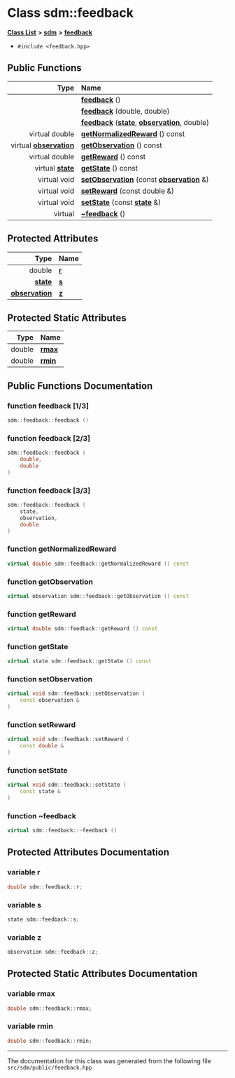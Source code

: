 
<NavBar active_item_id="2"/>

# Class sdm::feedback


[**Class List**](annotated.md) **>** [**sdm**](namespacesdm.md) **>** [**feedback**](classsdm_1_1feedback.md)





* `#include <feedback.hpp>`















## Public Functions

| Type | Name |
| ---: | :--- |
|   | [**feedback**](classsdm_1_1feedback.md#function-feedback-1-3) () <br> |
|   | [**feedback**](classsdm_1_1feedback.md#function-feedback-2-3) (double, double) <br> |
|   | [**feedback**](classsdm_1_1feedback.md#function-feedback-3-3) ([**state**](namespacesdm.md#typedef-state), [**observation**](namespacesdm.md#typedef-observation), double) <br> |
| virtual double | [**getNormalizedReward**](classsdm_1_1feedback.md#function-getnormalizedreward) () const<br> |
| virtual [**observation**](namespacesdm.md#typedef-observation) | [**getObservation**](classsdm_1_1feedback.md#function-getobservation) () const<br> |
| virtual double | [**getReward**](classsdm_1_1feedback.md#function-getreward) () const<br> |
| virtual [**state**](namespacesdm.md#typedef-state) | [**getState**](classsdm_1_1feedback.md#function-getstate) () const<br> |
| virtual void | [**setObservation**](classsdm_1_1feedback.md#function-setobservation) (const [**observation**](namespacesdm.md#typedef-observation) &) <br> |
| virtual void | [**setReward**](classsdm_1_1feedback.md#function-setreward) (const double &) <br> |
| virtual void | [**setState**](classsdm_1_1feedback.md#function-setstate) (const [**state**](namespacesdm.md#typedef-state) &) <br> |
| virtual  | [**~feedback**](classsdm_1_1feedback.md#function-feedback) () <br> |




## Protected Attributes

| Type | Name |
| ---: | :--- |
|  double | [**r**](classsdm_1_1feedback.md#variable-r)  <br> |
|  [**state**](namespacesdm.md#typedef-state) | [**s**](classsdm_1_1feedback.md#variable-s)  <br> |
|  [**observation**](namespacesdm.md#typedef-observation) | [**z**](classsdm_1_1feedback.md#variable-z)  <br> |

## Protected Static Attributes

| Type | Name |
| ---: | :--- |
|  double | [**rmax**](classsdm_1_1feedback.md#variable-rmax)  <br> |
|  double | [**rmin**](classsdm_1_1feedback.md#variable-rmin)  <br> |



## Public Functions Documentation


### function feedback [1/3]


```cpp
sdm::feedback::feedback () 
```



### function feedback [2/3]


```cpp
sdm::feedback::feedback (
    double,
    double
) 
```



### function feedback [3/3]


```cpp
sdm::feedback::feedback (
    state,
    observation,
    double
) 
```



### function getNormalizedReward 


```cpp
virtual double sdm::feedback::getNormalizedReward () const
```



### function getObservation 


```cpp
virtual observation sdm::feedback::getObservation () const
```



### function getReward 


```cpp
virtual double sdm::feedback::getReward () const
```



### function getState 


```cpp
virtual state sdm::feedback::getState () const
```



### function setObservation 


```cpp
virtual void sdm::feedback::setObservation (
    const observation &
) 
```



### function setReward 


```cpp
virtual void sdm::feedback::setReward (
    const double &
) 
```



### function setState 


```cpp
virtual void sdm::feedback::setState (
    const state &
) 
```



### function ~feedback 


```cpp
virtual sdm::feedback::~feedback () 
```


## Protected Attributes Documentation


### variable r 


```cpp
double sdm::feedback::r;
```



### variable s 


```cpp
state sdm::feedback::s;
```



### variable z 


```cpp
observation sdm::feedback::z;
```


## Protected Static Attributes Documentation


### variable rmax 


```cpp
double sdm::feedback::rmax;
```



### variable rmin 


```cpp
double sdm::feedback::rmin;
```



------------------------------
The documentation for this class was generated from the following file `src/sdm/public/feedback.hpp`